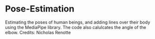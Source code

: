 # Pose-Estimation
Estimating the poses of human beings, and adding lines over their body using the MediaPipe library. The code also calulcates the angle of the elbow.
Credits: Nicholas Renotte
